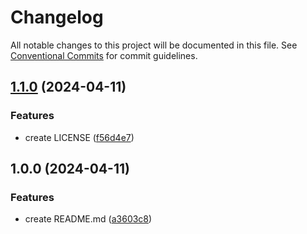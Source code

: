 # Changelog

All notable changes to this project will be documented in this file. See
[Conventional Commits](https://conventionalcommits.org) for commit guidelines.

## [1.1.0](https://github.com/YahiaHadjarab/Quarto/compare/v1.0.0...v1.1.0) (2024-04-11)


### Features

* create LICENSE ([f56d4e7](https://github.com/YahiaHadjarab/Quarto/commit/f56d4e7edf6e86d225bfdbdb098932a6b2083d3d))

## 1.0.0 (2024-04-11)


### Features

* create README.md ([a3603c8](https://github.com/YahiaHadjarab/Quarto/commit/a3603c8aa51a7af2141fe6cc398044845472e592))
